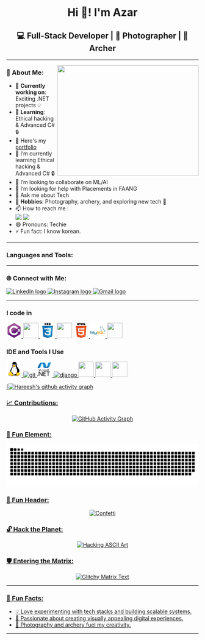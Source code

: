 <h1 align="center">Hi 👋! I'm Azar</h1>
<h2 align="center">💻 Full-Stack Developer | 📸 Photographer | 🎯 Archer</h2>



---
<img align="right" width="370" height="290" src="https://i.pinimg.com/originals/47/f0/34/47f0342cec72b800463bf003eac1257e.gif">

### 🌟 About Me:
- 🔭 **Currently working on**: Exciting .NET projects 💡  
- 🌱 **Learning**: Ethical hacking & Advanced C# 🔒
- 🔭 Here's my [portfolio](https://hareesh.web.app/)                                                 
- 🌱 I’m currently learning  Ethical hacking & Advanced C# 🔒
- 👯 I’m looking to collaborate on ML/AI
- 🤔 I’m looking for help with Placements in FAANG
- 💬 Ask me about Tech
-  📸 **Hobbies**: Photography, archery, and exploring new tech 🎯  
- 📫 How to reach me :
<br /> [<img src="https://img.shields.io/badge/Twitter-1DA1F2?style=for-the-badge&logo=twitter&logoColor=white" />](https://twitter.com/hareesh_dev) [<img src="https://img.shields.io/badge/LinkedIn-0077B5?style=for-the-badge&logo=linkedin&logoColor=white" />](https://www.linkedin.com/in/hareesh-r/)
- 😄 Pronouns: Techie
- ⚡ Fun fact: I know korean. 



---
<h3 align="left">Languages and Tools:</h3>
   
---

### 🌐 Connect with Me:
<div align="left">
  <a href="https://linkedin.com/in/link" target="_blank">
    <img src="https://img.shields.io/static/v1?message=LinkedIn&logo=linkedin&label=&color=0077B5&logoColor=white&labelColor=&style=for-the-badge" height="35" alt="LinkedIn logo" />
  </a>
  <a href="https://instagram.com/insta" target="_blank">
    <img src="https://img.shields.io/static/v1?message=Instagram&logo=instagram&label=&color=E4405F&logoColor=white&labelColor=&style=for-the-badge" height="35" alt="Instagram logo" />
  </a>
  <a href="mailto:example@gmail.com">
    <img src="https://img.shields.io/static/v1?message=Gmail&logo=gmail&label=&color=D14836&logoColor=white&labelColor=&style=for-the-badge" height="35" alt="Gmail logo" />
  </a>
</div>

---




### I code in
<p align="left"> <a href="https://www.w3schools.com/cs/" target="_blank" rel="noreferrer"> <img src="https://raw.githubusercontent.com/devicons/devicon/master/icons/csharp/csharp-original.svg" alt="csharp" width="40" height="40"/>
<img height="40" width="40" src="https://img.icons8.com/color/48/000000/python.png" /> </a> <a href="https://www.w3schools.com/css/" target="_blank" rel="noreferrer"> <img src="https://raw.githubusercontent.com/devicons/devicon/master/icons/css3/css3-original-wordmark.svg" alt="css3" width="40" height="40"/> </a>  <img height="40" width="40" src="https://img.icons8.com/color/48/000000/bootstrap.png" />
  <a href="https://www.w3.org/html/" target="_blank" rel="noreferrer"> <img src="https://raw.githubusercontent.com/devicons/devicon/master/icons/html5/html5-original-wordmark.svg" alt="html5" width="40" height="40"/> </a>
    <a href="https://www.mysql.com/" target="_blank" rel="noreferrer"> <img src="https://raw.githubusercontent.com/devicons/devicon/master/icons/mysql/mysql-original-wordmark.svg" alt="mysql" width="40" height="40"/> </a> 
<img height="40" width="40" src="https://img.icons8.com/color/48/000000/javascript.png"/>

### IDE and Tools I Use
<a href="https://www.linux.org/" target="_blank" rel="noreferrer"> <img src="https://raw.githubusercontent.com/devicons/devicon/master/icons/linux/linux-original.svg" alt="linux" width="40" height="40"/> </a>
<a href="https://git-scm.com/" target="_blank" rel="noreferrer"> <img src="https://www.vectorlogo.zone/logos/git-scm/git-scm-icon.svg" alt="git" width="40" height="40"/> </a>
</a> <a href="https://dotnet.microsoft.com/" target="_blank" rel="noreferrer"> <img src="https://raw.githubusercontent.com/devicons/devicon/master/icons/dot-net/dot-net-original-wordmark.svg" alt="dotnet" width="40" height="40"/> </a>
 <a href="https://www.djangoproject.com/" target="_blank" rel="noreferrer"> <img src="https://cdn.worldvectorlogo.com/logos/django.svg" alt="django" width="40" height="40"/> 
<img height="40" width="40" src="https://img.icons8.com/color/48/000000/visual-studio-code-2019.png"/> <img height="40" width="40" src="https://img.icons8.com/color/48/000000/pycharm.png"/>   <img height="40" width="40" src="https://img.icons8.com/doodle/48/000000/adobe-photoshop.png"/> 


[![Hareesh's github activity graph](https://github-readme-stats.vercel.app/api?username=azar-azi&hide_title=false&hide_rank=false&show_icons=true&include_all_commits=true&count_private=true&disable_animations=false&theme=tokyonight&locale=en&hide_border=false)

### 📈 Contributions:
<div align="center">
  <img src="https://github-readme-activity-graph.vercel.app/graph?username=azar-azi&theme=react-dark&hide_border=true&area=true" alt="GitHub Activity Graph" />
</div>

### 🐍 Fun Element:

<div align="center">
  <img src="https://raw.githubusercontent.com/Platane/snk/output/github-contribution-grid-snake.svg" alt="Hacking Snake" style="background-color:black; color:green;" />
</div>


### 🎉 Fun Header:
<div align="center">
  <img src="https://media.giphy.com/media/xT9IgzoKnwFNmISR8I/giphy.gif" alt="Confetti" />
</div> 

### 🔓 Hack the Planet:
<div align="center">
  <img src="https://media.giphy.com/media/3o6Zt481isNVuQI1l6/giphy.gif" alt="Hacking ASCII Art" />
</div>

### 🛡️ Entering the Matrix:
<div align="center">
  <img src="https://media.giphy.com/media/l2JehQ2GitHGdVG9y/giphy.gif" alt="Glitchy Matrix Text" />
</div>





---

### 🎯 Fun Facts:
- 💡 Love experimenting with tech stacks and building scalable systems.  
- 🌟 Passionate about creating visually appealing digital experiences.  
- 📸 Photography and archery fuel my creativity.  

---

